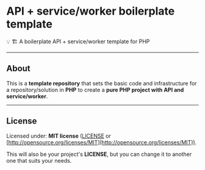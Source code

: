 # API + service/worker boilerplate template

💡 🏗️ A boilerplate API + service/worker template for PHP

---

## About

This is a **template repository** that sets the basic code and infrastructure for a repository/solution in **PHP** to create a **pure PHP project with API and service/worker**.

---

## License

Licensed under: **MIT license** ([LICENSE](https://github.com/guibranco/api-service-boilerplate-php/blob/main/LICENSE) or [http://opensource.org/licenses/MIT](http://opensource.org/licenses/MIT)).

This will also be your project's **LICENSE**, but you can change it to another one that suits your needs.

